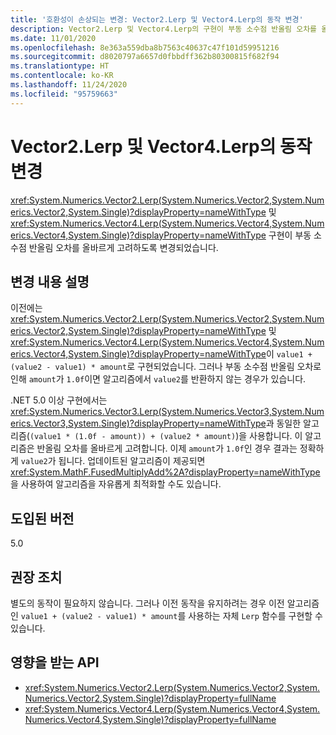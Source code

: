 ```yaml
---
title: '호환성이 손상되는 변경: Vector2.Lerp 및 Vector4.Lerp의 동작 변경'
description: Vector2.Lerp 및 Vector4.Lerp의 구현이 부동 소수점 반올림 오차를 올바르게 고려하도록 변경된 핵심 .NET 라이브러리의 .NET 5.0 호환성이 손상되는 변경에 대해 알아봅니다.
ms.date: 11/01/2020
ms.openlocfilehash: 8e363a559dba8b7563c40637c47f101d59951216
ms.sourcegitcommit: d8020797a6657d0fbbdff362b80300815f682f94
ms.translationtype: HT
ms.contentlocale: ko-KR
ms.lasthandoff: 11/24/2020
ms.locfileid: "95759663"
---
```

# <a name="behavior-change-for-vector2lerp-and-vector4lerp"></a>Vector2.Lerp 및 Vector4.Lerp의 동작 변경

<xref:System.Numerics.Vector2.Lerp(System.Numerics.Vector2,System.Numerics.Vector2,System.Single)?displayProperty=nameWithType> 및 <xref:System.Numerics.Vector4.Lerp(System.Numerics.Vector4,System.Numerics.Vector4,System.Single)?displayProperty=nameWithType> 구현이 부동 소수점 반올림 오차를 올바르게 고려하도록 변경되었습니다.

## <a name="change-description"></a>변경 내용 설명

이전에는 <xref:System.Numerics.Vector2.Lerp(System.Numerics.Vector2,System.Numerics.Vector2,System.Single)?displayProperty=nameWithType> 및 <xref:System.Numerics.Vector4.Lerp(System.Numerics.Vector4,System.Numerics.Vector4,System.Single)?displayProperty=nameWithType>이 `value1 + (value2 - value1) * amount`로 구현되었습니다. 그러나 부동 소수점 반올림 오차로 인해 `amount`가 `1.0f`이면 알고리즘에서 `value2`를 반환하지 않는 경우가 있습니다.

.NET 5.0 이상 구현에서는 <xref:System.Numerics.Vector3.Lerp(System.Numerics.Vector3,System.Numerics.Vector3,System.Single)?displayProperty=nameWithType>과 동일한 알고리즘(`(value1 * (1.0f - amount)) + (value2 * amount)`)을 사용합니다. 이 알고리즘은 반올림 오차를 올바르게 고려합니다. 이제 `amount`가 `1.0f`인 경우 결과는 정확하게 `value2`가 됩니다. 업데이트된 알고리즘이 제공되면 <xref:System.MathF.FusedMultiplyAdd%2A?displayProperty=nameWithType>을 사용하여 알고리즘을 자유롭게 최적화할 수도 있습니다.

## <a name="version-introduced"></a>도입된 버전

5.0

## <a name="recommended-action"></a>권장 조치

별도의 동작이 필요하지 않습니다. 그러나 이전 동작을 유지하려는 경우 이전 알고리즘인 `value1 + (value2 - value1) * amount`를 사용하는 자체 `Lerp` 함수를 구현할 수 있습니다.

## <a name="affected-apis"></a>영향을 받는 API

- <xref:System.Numerics.Vector2.Lerp(System.Numerics.Vector2,System.Numerics.Vector2,System.Single)?displayProperty=fullName>
- <xref:System.Numerics.Vector4.Lerp(System.Numerics.Vector4,System.Numerics.Vector4,System.Single)?displayProperty=fullName>

<!--

#### Category

Core .NET libraries

### Affected APIs

- `M:System.Numerics.Vector2.Lerp(System.Numerics.Vector2,System.Numerics.Vector2,System.Single)`
- `M:System.Numerics.Vector4.Lerp(System.Numerics.Vector4,System.Numerics.Vector4,System.Single)`

-->
